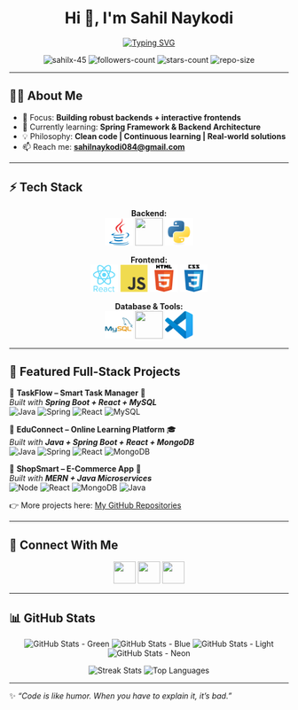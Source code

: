 <h1 align="center">Hi 👋, I'm Sahil Naykodi</h1>

<p align="center">
  <a href="https://github.com/DenverCoder1/readme-typing-svg">
    <img src="https://readme-typing-svg.herokuapp.com?font=Fira+Code&size=28&pause=1000&color=00C4FF&center=true&vCenter=true&width=650&lines=Full-Stack+Developer;Java+Enthusiast;Turning+Logic+Into+Innovation" alt="Typing SVG" />
  </a>
</p>

<p align="center">
  <img src="https://komarev.com/ghpvc/?username=sahilx-45&label=Profile%20views&color=0e75b6&style=flat" alt="sahilx-45" />
  <img src="https://img.shields.io/github/followers/sahilx-45?label=Followers&style=social" alt="followers-count" />
  <img src="https://img.shields.io/github/stars/sahilx-45?label=Stars" alt="stars-count" />
  <img src="https://img.shields.io/github/repo-size/sahilx-45?label=Repo%20Size&style=flat" alt="repo-size" />
</p>

---

## 👨‍💻 About Me  

- 🎯 Focus: **Building robust backends + interactive frontends**  
- 🌱 Currently learning: **Spring Framework & Backend Architecture**  
- 💡 Philosophy: **Clean code | Continuous learning | Real-world solutions**  
- 📫 Reach me: **sahilnaykodi084@gmail.com**  

---

## ⚡ Tech Stack  

<p align="center">
  <b>Backend:</b><br>
  <img src="https://raw.githubusercontent.com/devicons/devicon/master/icons/java/java-original.svg" width="50" height="50" style="transition: transform 0.3s;" onmouseover="this.style.transform='scale(1.3)'" onmouseout="this.style.transform='scale(1)'"/> 
  <img src="https://www.vectorlogo.zone/logos/springio/springio-icon.svg" width="50" height="50" style="transition: transform 0.3s;" onmouseover="this.style.transform='scale(1.3)'" onmouseout="this.style.transform='scale(1)'"/> 
  <img src="https://raw.githubusercontent.com/devicons/devicon/master/icons/python/python-original.svg" width="50" height="50" style="transition: transform 0.3s;" onmouseover="this.style.transform='scale(1.3)'" onmouseout="this.style.transform='scale(1)'"/>
</p>

<p align="center">
  <b>Frontend:</b><br>
  <img src="https://raw.githubusercontent.com/devicons/devicon/master/icons/react/react-original-wordmark.svg" width="50" height="50" style="transition: transform 0.3s;" onmouseover="this.style.transform='scale(1.3)'" onmouseout="this.style.transform='scale(1)'"/> 
  <img src="https://raw.githubusercontent.com/devicons/devicon/master/icons/javascript/javascript-original.svg" width="50" height="50" style="transition: transform 0.3s;" onmouseover="this.style.transform='scale(1.3)'" onmouseout="this.style.transform='scale(1)'"/> 
  <img src="https://raw.githubusercontent.com/devicons/devicon/master/icons/html5/html5-original-wordmark.svg" width="50" height="50" style="transition: transform 0.3s;" onmouseover="this.style.transform='scale(1.3)'" onmouseout="this.style.transform='scale(1)'"/> 
  <img src="https://raw.githubusercontent.com/devicons/devicon/master/icons/css3/css3-original-wordmark.svg" width="50" height="50" style="transition: transform 0.3s;" onmouseover="this.style.transform='scale(1.3)'" onmouseout="this.style.transform='scale(1)'"/>
</p>

<p align="center">
  <b>Database & Tools:</b><br>
  <img src="https://raw.githubusercontent.com/devicons/devicon/master/icons/mysql/mysql-original-wordmark.svg" width="50" height="50" style="transition: transform 0.3s;" onmouseover="this.style.transform='scale(1.3)'" onmouseout="this.style.transform='scale(1)'"/> 
  <img src="https://www.vectorlogo.zone/logos/git-scm/git-scm-icon.svg" width="50" height="50" style="transition: transform 0.3s;" onmouseover="this.style.transform='scale(1.3)'" onmouseout="this.style.transform='scale(1)'"/> 
  <img src="https://raw.githubusercontent.com/devicons/devicon/master/icons/vscode/vscode-original.svg" width="50" height="50" style="transition: transform 0.3s;" onmouseover="this.style.transform='scale(1.3)'" onmouseout="this.style.transform='scale(1)'"/>
</p>

---

## 🚀 Featured Full-Stack Projects  

🔹 **TaskFlow – Smart Task Manager** 📝  
_Built with **Spring Boot + React + MySQL**_  
![Java](https://img.shields.io/badge/Java-orange?logo=java) ![Spring](https://img.shields.io/badge/SpringBoot-green?logo=springboot) ![React](https://img.shields.io/badge/React-blue?logo=react) ![MySQL](https://img.shields.io/badge/MySQL-teal?logo=mysql)  

🔹 **EduConnect – Online Learning Platform** 🎓  
_Built with **Java + Spring Boot + React + MongoDB**_  
![Java](https://img.shields.io/badge/Java-orange?logo=java) ![Spring](https://img.shields.io/badge/SpringBoot-green?logo=springboot) ![React](https://img.shields.io/badge/React-blue?logo=react) ![MongoDB](https://img.shields.io/badge/MongoDB-darkgreen?logo=mongodb)  

🔹 **ShopSmart – E-Commerce App** 🛒  
_Built with **MERN + Java Microservices**_  
![Node](https://img.shields.io/badge/Node.js-darkgreen?logo=node.js) ![React](https://img.shields.io/badge/React-blue?logo=react) ![MongoDB](https://img.shields.io/badge/MongoDB-darkgreen?logo=mongodb) ![Java](https://img.shields.io/badge/Java-orange?logo=java)  

👉 More projects here: [My GitHub Repositories](https://github.com/sahilx-45?tab=repositories)  

---

## 🤝 Connect With Me  

<p align="center">
  <a href="https://linkedin.com/in/sahil-naykodi" target="_blank"><img src="https://raw.githubusercontent.com/rahuldkjain/github-profile-readme-generator/master/src/images/icons/Social/linked-in-alt.svg" height="40" width="40" /></a>
  <a href="https://instagram.com/sahil_naykodi" target="_blank"><img src="https://raw.githubusercontent.com/rahuldkjain/github-profile-readme-generator/master/src/images/icons/Social/instagram.svg" height="40" width="40" /></a>
  <a href="https://www.leetcode.com/sahil_45" target="_blank"><img src="https://raw.githubusercontent.com/rahuldkjain/github-profile-readme-generator/master/src/images/icons/Social/leet-code.svg" height="40" width="40" /></a>
</p>

---

## 📊 GitHub Stats  

<p align="center">
  <!-- Multi-theme GitHub stats -->
  <img src="https://github-readme-stats.vercel.app/api?username=sahilx-45&show_icons=true&theme=dark&title_color=00ff7f&icon_color=00ff7f&text_color=9be6c4" alt="GitHub Stats - Green" height="165"/>
  <img src="https://github-readme-stats.vercel.app/api?username=sahilx-45&show_icons=true&theme=dark&title_color=58a6ff&icon_color=58a6ff&text_color=9fb8ff" alt="GitHub Stats - Blue" height="165"/>
  <img src="https://github-readme-stats.vercel.app/api?username=sahilx-45&show_icons=true&theme=transparent&title_color=111827&icon_color=0366d6&text_color=374151" alt="GitHub Stats - Light" height="165"/>
  <img src="https://github-readme-stats.vercel.app/api?username=sahilx-45&show_icons=true&theme=dark&title_color=9b59ff&icon_color=9b59ff&text_color=caa7ff" alt="GitHub Stats - Neon" height="165"/>
</p>  

<p align="center">
  <img src="https://github-readme-streak-stats.herokuapp.com/?user=sahilx-45&theme=radical" alt="Streak Stats" height="165"/>
  <img src="https://github-readme-stats.vercel.app/api/top-langs?username=sahilx-45&show_icons=true&locale=en&layout=compact&theme=radical" alt="Top Languages"/>
</p>

---

✨ _“Code is like humor. When you have to explain it, it’s bad.”_  
